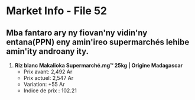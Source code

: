 # Market Info - File 52

## Mba fantaro ary ny fiovan'ny vidin'ny entana(PPN) eny amin'ireo supermarchés lehibe amin'ity androany ity.

1. **Riz blanc Makalioka Supermarché.mg™ 25kg | Origine Madagascar**
   - Prix avant: 2,492 Ar
   - Prix actuel: 2,547 Ar
   - Variation: +55 Ar
   - Indice de prix : 102.21


